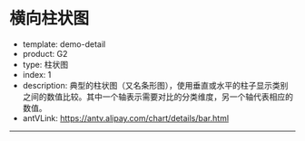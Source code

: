 # 横向柱状图

- template: demo-detail
- product: G2
- type: 柱状图
- index: 1
- description: 典型的柱状图（又名条形图），使用垂直或水平的柱子显示类别之间的数值比较。其中一个轴表示需要对比的分类维度，另一个轴代表相应的数值。
- antVLink: https://antv.alipay.com/chart/details/bar.html
----

<script>
var data = [
  {"province":"北京市","population":19612368},
  {"province":"天津市","population":12938693},
  {"province":"河北省","population":71854210},
  {"province":"山西省","population":27500000},
  {"province":"内蒙古自治区","population":24706291},
  {"province":"辽宁省","population":43746323},
  {"province":"吉林省","population":27452815},
  {"province":"黑龙江省","population":38313991},
  {"province":"上海市","population":23019196},
  {"province":"江苏省","population":78660941},
  {"province":"浙江省","population":54426891},
  {"province":"安徽省","population":59500468},
  {"province":"福建省","population":36894217},
  {"province":"江西省","population":44567797},
  {"province":"山东省","population":95792719},
  {"province":"河南省","population":94029939},
  {"province":"湖北省","population":57237727},
  {"province":"湖南省","population":65700762},
  {"province":"广东省","population":104320459},
  {"province":"广西壮族自治区","population":46023761},
  {"province":"海南省","population":8671485},
  {"province":"重庆市","population":28846170},
  {"province":"四川省","population":80417528},
  {"province":"贵州省","population":34748556},
  {"province":"云南省","population":45966766},
  {"province":"西藏自治区","population":3002165},
  {"province":"陕西省","population":37327379},
  {"province":"甘肃省","population":25575263},
  {"province":"青海省","population":5626723}
];

var Stat = G2.Stat;
var Frame = G2.Frame;
var frame = new Frame(data);

frame = Frame.sort(frame, 'population'); // 将数据按照population 进行排序，由大到小

var chart = new G2.Chart({
  id : 'c1',
  width : 1000,
  height : 500,
  plotCfg: {
    margin: [20, 60, 80, 120]
  }
});

chart.source(frame);
chart.axis('province',{
  title: null
});
chart.coord('rect').transpose();
chart.interval().position('province*population');
chart.render();
</script>
